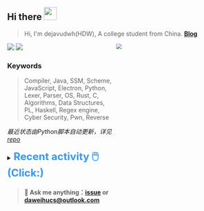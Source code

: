## Hi there <img src="https://raw.githubusercontent.com/MartinHeinz/MartinHeinz/master/wave.gif" width="30px">

> Hi, I'm dejavudwh(HDW), A college student from China. **[Blog](https://www.cnblogs.com/secoding)** 

![](https://komarev.com/ghpvc/?username=dejavudwh)
<img src="https://img.shields.io/badge/BLOG-dejavudwh-blue"><a href="https://www.cnblogs.com/secoding/"></a></img>
<img align="right" width="50%" src="https://github-readme-stats.vercel.app/api?username=dejavudwh&show_icons=true&theme=onedark&count_private=true" style="zoom: 80%;" /> 

### Keywords 

> Compiler, Java, SSM, Scheme, JavaScript, Electron, Python, Lexer, Parser, OS, Rust, C, Algorithms, Data Structures, PL, Haskell, Regex engine, Cyber Security, Pwn, Reverse

*最近状态由Python脚本自动更新，详见<a href="https://github.com/dejavudwh/dejavudwh"> repo</a>*

<details>

  <summary><font size="5.5" color="#3399FF"><b>Recent activity 🖱️(Click:)</b></font></summary>

  - <details open>

    <summary><font size="3.5" color="#3399FF"><b>Recent Post 🖱️</b></font></summary>
    <br>
    <table>
    <tr>
    <td>
    <!-- ZHIHUPOSTS:START --> 

    <!-- ZHIHUPOSTS:END -->
    </td>
    <td>
    <!-- GITHUB:START -->

    - [dejavudwh starred libvmi/libvmi](https://github.com/libvmi/libvmi) - 2021-10-07T06:10:56Z
    - [dejavudwh starred forthespada/CS-Books](https://github.com/forthespada/CS-Books) - 2021-09-27T01:16:20Z
    - [dejavudwh pushed to master in dejavudwh/Sachet](https://github.com/dejavudwh/Sachet/compare/383fe9864b...f4687b48bc) - 2021-09-21T13:35:24Z
    - [dejavudwh pushed to master in dejavudwh/Sachet](https://github.com/dejavudwh/Sachet/compare/c8104b350c...383fe9864b) - 2021-09-21T13:22:37Z
    - [dejavudwh pushed to master in dejavudwh/Sachet](https://github.com/dejavudwh/Sachet/compare/e4d058ccae...c8104b350c) - 2021-09-21T12:51:00Z
    <!-- GITHUB:END -->
    </td>
    </tr>
    </table>
  </details>

</details>

> #### 💬 Ask me anything：[issue](https://github.com/dejavudwh/dejavudwh/issues) or [daweihucs@outlook.com](mailto:daweihucs@outlook.com)